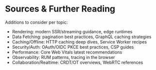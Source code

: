 # Sources & Further Reading

Additions to consider per topic:
- Rendering: modern SSR/streaming guidance, edge runtimes
- Data Fetching: pagination best practices, GraphQL caching strategies
- Caching/Offline: HTTP caching deep dives, Service Worker recipes
- Security/Auth: OAuth/OIDC PKCE best practices, CSP guides
- Performance: Core Web Vitals latest recommendations
- Observability: RUM patterns, tracing in the browser
- Collaboration/Realtime: CRDT/OT overviews, WebRTC references
